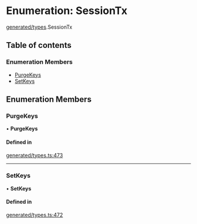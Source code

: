 # Enumeration: SessionTx

[generated/types](../wiki/generated.types).SessionTx

## Table of contents

### Enumeration Members

- [PurgeKeys](../wiki/generated.types.SessionTx#purgekeys)
- [SetKeys](../wiki/generated.types.SessionTx#setkeys)

## Enumeration Members

### PurgeKeys

• **PurgeKeys**

#### Defined in

[generated/types.ts:473](https://github.com/PolymathNetwork/polymesh-sdk/blob/299ce247/src/generated/types.ts#L473)

___

### SetKeys

• **SetKeys**

#### Defined in

[generated/types.ts:472](https://github.com/PolymathNetwork/polymesh-sdk/blob/299ce247/src/generated/types.ts#L472)
